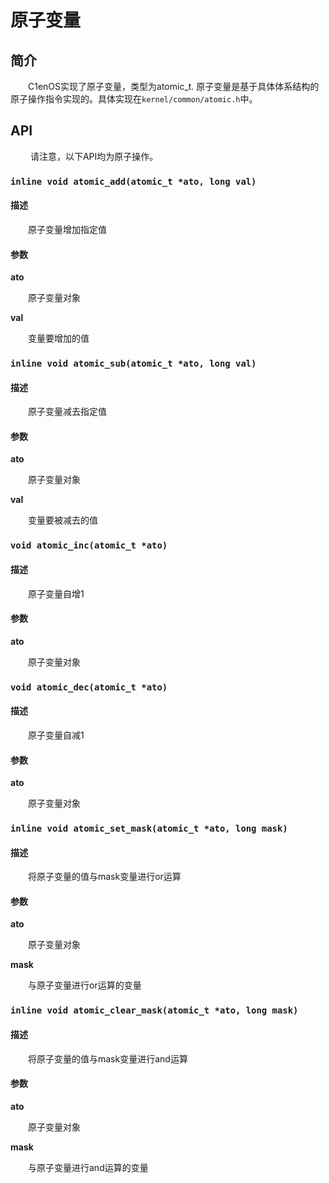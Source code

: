 # 原子变量

## 简介

&emsp;&emsp;C1enOS实现了原子变量，类型为atomic_t. 原子变量是基于具体体系结构的原子操作指令实现的。具体实现在`kernel/common/atomic.h`中。

## API

&emsp;&emsp; 请注意，以下API均为原子操作。

### `inline void atomic_add(atomic_t *ato, long val)`

#### 描述

&emsp;&emsp;原子变量增加指定值

#### 参数

**ato**

&emsp;&emsp;原子变量对象

**val**

&emsp;&emsp;变量要增加的值

### `inline void atomic_sub(atomic_t *ato, long val)`

#### 描述

&emsp;&emsp;原子变量减去指定值

#### 参数

**ato**

&emsp;&emsp;原子变量对象

**val**

&emsp;&emsp;变量要被减去的值

### `void atomic_inc(atomic_t *ato)`

#### 描述

&emsp;&emsp;原子变量自增1

#### 参数

**ato**

&emsp;&emsp;原子变量对象


### `void atomic_dec(atomic_t *ato)`

#### 描述

&emsp;&emsp;原子变量自减1

#### 参数

**ato**

&emsp;&emsp;原子变量对象

### `inline void atomic_set_mask(atomic_t *ato, long mask)`

#### 描述

&emsp;&emsp;将原子变量的值与mask变量进行or运算

#### 参数

**ato**

&emsp;&emsp;原子变量对象

**mask**

&emsp;&emsp;与原子变量进行or运算的变量

### `inline void atomic_clear_mask(atomic_t *ato, long mask)`

#### 描述

&emsp;&emsp;将原子变量的值与mask变量进行and运算

#### 参数

**ato**

&emsp;&emsp;原子变量对象

**mask**

&emsp;&emsp;与原子变量进行and运算的变量

